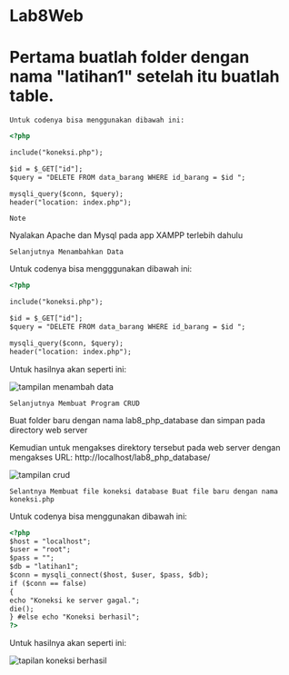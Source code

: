 # Lab8Web

# Pertama buatlah folder dengan nama "latihan1" setelah itu buatlah table.

`Untuk codenya bisa menggunakan dibawah ini:`

```html
<?php

include("koneksi.php");

$id = $_GET["id"];
$query = "DELETE FROM data_barang WHERE id_barang = $id ";

mysqli_query($conn, $query);
header("location: index.php");
```

`Note` 

Nyalakan Apache dan Mysql pada app XAMPP terlebih dahulu


`Selanjutnya Menambahkan Data`


Untuk codenya bisa mengggunakan dibawah ini:

```html
<?php

include("koneksi.php");

$id = $_GET["id"];
$query = "DELETE FROM data_barang WHERE id_barang = $id ";

mysqli_query($conn, $query);
header("location: index.php");

```
Untuk hasilnya akan seperti ini:

![tampilan menambah data](https://github.com/MikaelRivaldo/Lab8Web/assets/115770247/886fb989-7ce0-4506-8e5e-b9ad62ba1f56)

`Selanjutnya Membuat Program CRUD`

Buat folder baru dengan nama lab8_php_database dan simpan pada directory web server

Kemudian untuk mengakses direktory tersebut pada web server dengan mengakses URL:
http://localhost/lab8_php_database/

![tampilan crud](https://github.com/MikaelRivaldo/Lab8Web/assets/115770247/d57ae73f-35f3-4afd-aa13-4699256af602)


`Selantnya Membuat file koneksi database
Buat file baru dengan nama koneksi.php`

Untuk codenya bisa menggunakan dibawah ini:

```html
<?php
$host = "localhost";
$user = "root";
$pass = "";
$db = "latihan1";
$conn = mysqli_connect($host, $user, $pass, $db);
if ($conn == false)
{
echo "Koneksi ke server gagal.";
die();
} #else echo "Koneksi berhasil";
?>
```

Untuk hasilnya akan seperti ini:

![tapilan koneksi berhasil](https://github.com/MikaelRivaldo/Lab8Web/assets/115770247/10085817-84c5-4896-933e-4407f75d7977)



